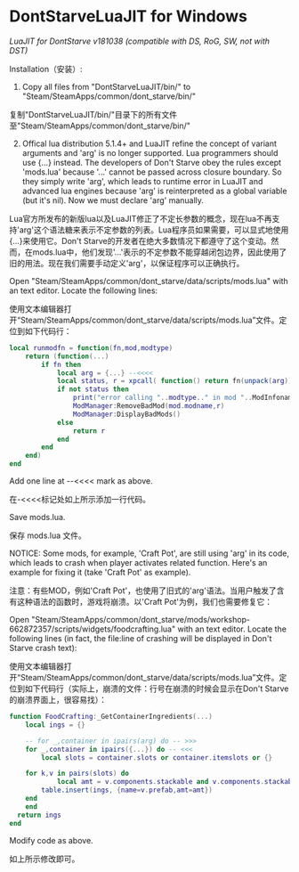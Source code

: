 # DontStarveLuaJIT for Windows
_LuaJIT for DontStarve v181038 (compatible with DS, RoG, SW, not with DST)_

Installation（安装）: 

1. Copy all files from "DontStarveLuaJIT/bin/" to "Steam/SteamApps/common/dont_starve/bin/"

复制"DontStarveLuaJIT/bin/"目录下的所有文件至"Steam/SteamApps/common/dont_starve/bin/"

2. Offical lua distribution 5.1.4+ and LuaJIT refine the concept of variant arguments and 'arg' is no longer supported. Lua programmers should use {...} instead. The developers of Don't Starve obey the rules except 'mods.lua' because '...' cannot be passed across closure boundary. So they simply write 'arg', which leads to runtime error in LuaJIT and advanced lua engines because 'arg' is reinterpreted as a global variable (but it's nil). Now we must declare 'arg' manually.

Lua官方所发布的新版lua以及LuaJIT修正了不定长参数的概念，现在lua不再支持'arg'这个语法糖来表示不定参数的列表。Lua程序员如果需要，可以显式地使用{...}来使用它。Don't Starve的开发者在绝大多数情况下都遵守了这个变动。然而，在mods.lua中，他们发现'...'表示的不定参数不能穿越闭包边界，因此使用了旧的用法。现在我们需要手动定义'arg'，以保证程序可以正确执行。

 Open "Steam/SteamApps/common/dont_starve/data/scripts/mods.lua" with an text editor. Locate the following lines:

使用文本编辑器打开“Steam/SteamApps/common/dont_starve/data/scripts/mods.lua”文件。定位到如下代码行：

```lua
local runmodfn = function(fn,mod,modtype)
	return (function(...)
		if fn then
			local arg = {...} --<<<<
			local status, r = xpcall( function() return fn(unpack(arg)) end, debug.traceback)
			if not status then
				print("error calling "..modtype.." in mod "..ModInfoname(mod.modname)..": \n"..r)
				ModManager:RemoveBadMod(mod.modname,r)
				ModManager:DisplayBadMods()
			else
				return r
			end
		end
	end)
end
```
Add one line at --<<<< mark as above.

在-<<<<标记处如上所示添加一行代码。

Save mods.lua. 

保存 mods.lua 文件。


NOTICE: Some mods, for example, 'Craft Pot', are still using 'arg' in its code, which leads to crash when player activates related function. Here's an example for fixing it (take 'Craft Pot' as example).

注意：有些MOD，例如'Craft Pot'，也使用了旧式的'arg'语法。当用户触发了含有这种语法的函数时，游戏将崩溃。以'Craft Pot'为例，我们也需要修复它：

 Open "Steam/SteamApps/common/dont_starve/mods/workshop-662872357/scripts/widgets/foodcrafting.lua" with an text editor. Locate the following lines (in fact, the file:line of crashing will be displayed in Don't Starve crash text):


使用文本编辑器打开“Steam/SteamApps/common/dont_starve/data/scripts/mods.lua”文件。定位到如下代码行（实际上，崩溃的文件：行号在崩溃的时候会显示在Don't Starve 的崩溃界面上，很容易找）：

```lua
function FoodCrafting:_GetContainerIngredients(...)
	local ings = {}

	-- for _,container in ipairs(arg) do -- >>>
	for _,container in ipairs({...}) do -- <<<
		local slots = container.slots or container.itemslots or {}

  	for k,v in pairs(slots) do
			local amt = v.components.stackable and v.components.stackable.stacksize or 1
    	table.insert(ings, {name=v.prefab,amt=amt})
  	end
	end
  return ings
end
```

Modify code as above.

如上所示修改即可。
